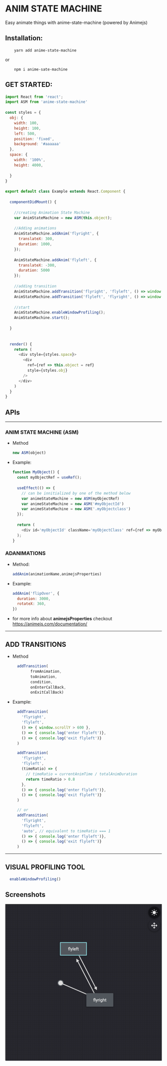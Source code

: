 # ANIM STATE MACHINE

Easy animate things with anime-state-machine  (powered by Animejs)

## Installation:

```
    yarn add anime-state-machine
```
or 

```
    npm i anime-sate-machine
```


## GET STARTED:

``` javascript
import React from 'react';
import ASM from 'anime-state-machine'

const styles = {
  obj: {
    width: 100,
    height: 100,
    left: 500,
    position: 'fixed',
    background: '#aaaaaa'
  },
  space: {
    width: '100%',
    height: 4000,

  }
}

export default class Example extends React.Component {

  componentDidMount() {

    //creating Animation State Machine
    var AnimStateMachine = new ASM(this.object);

    //Adding animations
    AnimStateMachine.addAnim('flyright', {
      translateX: 300,
      duration: 1000,
    });

    AnimStateMachine.addAnim('flyleft', {
      translateX: -300,
      duration: 5000
    });

    //adding transition
    AnimStateMachine.addTransition('flyright', 'flyleft', () => window.scrollY > 500);
    AnimStateMachine.addTransition('flyleft', 'flyright', () => window.scrollY < 10);

    //start
    AnimStateMachine.enableWindowProfiling();
    AnimStateMachine.start();

  }


  render() {
    return (
      <div style={styles.space}>
        <div
          ref={ref => this.object = ref}
          style={styles.obj}
        />
      </div>
    )
  }
}  
```


## APIs 

  
------------------------
### ANIM STATE MACHINE (ASM)

- Method
  ``` js 
  new ASM(object) 
  ```
- Example:

  ```js
  function MyObject() {
    const myObjectRef = useRef();
  
    useEffect(() => {
      // can be innitialized by one of the method below
      var animeStateMachine = new ASM(myObjectRef)
      var animeStateMachine = new ASM('#myObjectId')
      var animeStateMachine = new ASM('.myObjectclass')
    });

    return (
      <div id='myObjectId' className='myObjectClass' ref={ref => myObjectRef = ref}> </div>
    );
  }
  ```


### ADANIMATIONS

  - Method:
  
    ```js
    addAnim(animationName,animejsProperties)
    ```


  - Example: 
    ```js
    addAnim('flipOver', {
      duration: 3000,
      rotateX: 360,
    })
    ```

  - for more info about **animejsProperties** checkout https://animejs.com/documentation/

-----------
## ADD TRANSITIONS
  - Method
    ```js
      addTransition(
            fromAnimation, 
            toAnimation, 
            condition, 
            onEnterCallBack, 
            onExitCallBack)
    ```
  - Example:
    ```js
      addTransition( 
        'flyright',
        'flyleft',
        () => { window.scrollY > 600 },
        () => { console.log('enter flyleft')},
        () => { console.log('exit flyleft')}
      )
    ```

    ```js
      addTransition( 
        'flyright',
        'flyleft',
        (timeRatio) => {
          // timeRatio = currentAnimTime / totalAnimDuration
          return timeRatio > 0.8
        },
        () => { console.log('enter flyleft')},
        () => { console.log('exit flyleft')}
      )
    ```

    ```js
      // or
      addTransition( 
        'flyright',
        'flyleft',
        'auto', // equivalent to timeRatio === 1
        () => { console.log('enter flyleft')},
        () => { console.log('exit flyleft')}
      )
    ```
---------
## VISUAL PROFILING TOOL

  ```js
    enableWindowProfiling()
  ```

## Screenshots
  ![](https://github.com/tphuc/anime-state-machine/blob/master/docs/Screen%20Shot%202019-09-03%20at%201.51.30%20PM.png?raw=true)
 

